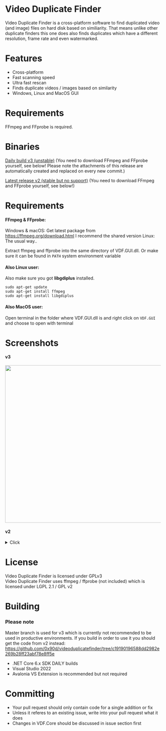 # Video Duplicate Finder
Video Duplicate Finder is a cross-platform software to find duplicated video (and image) files on hard disk based on similiarity. That means unlike other duplicate finders this one does also finds duplicates which have a different resolution, frame rate and even watermarked.

# Features
- Cross-platform
- Fast scanning speed
- Ultra fast rescan
- Finds duplicate videos / images based on similarity
- Windows, Linux and MacOS GUI

# Requirements
FFmpeg and FFprobe is required.

# Binaries

[Daily build v3 (unstable)](https://github.com/0x90d/videoduplicatefinder/releases/tag/3.0.x) (You need to download FFmpeg and FFprobe yourself, see below! Please note the attachments of this release are automatically created and replaced on every new commit.)

[Latest release v2 (stable but no support)](https://github.com/0x90d/videoduplicatefinder/releases/tag/2.0.8) (You need to download FFmpeg and FFprobe yourself, see below!)


# Requirements

#### FFmpeg & FFprobe:
Windows & macOS: Get latest package from https://ffmpeg.org/download.html I recommend the shared version
Linux: The usual way..

Extract ffmpeg and ffprobe into the same directory of VDF.GUI.dll. Or make sure it can be found in `PATH` system environment variable

#### Also Linux user:
Also make sure you got **libgdiplus** installed.

```
sudo apt-get update
sudo apt-get install ffmpeg
sudo apt-get install libgdiplus
```
#### Also MacOS user:
Open terminal in the folder where VDF.GUI.dll is and right click on `VDF.GUI` and choose to open with terminal

# Screenshots
#### v3
<img src="https://user-images.githubusercontent.com/46010672/129763067-8855a538-4a4f-4831-ac42-938eae9343bd.png" width="510">


#### v2
<details>
  <summary>Click</summary>
  
![windows](https://user-images.githubusercontent.com/46010672/50975469-97e5d900-14e5-11e9-9aba-5a843546ac2c.jpg)
![linux](https://user-images.githubusercontent.com/46010672/50975476-9e745080-14e5-11e9-8332-b0ac816458f4.jpg)

</details>

# License
Video Duplicate Finder is licensed under GPLv3  
Video Duplicate Finder uses ffmpeg / ffprobe (not included) which is licensed under LGPL 2.1 / GPL v2


# Building
### Please note
Master branch is used for v3 which is currently not recommended to be used in productive environments. If you build in order to use it you should get the code from v2 instead: https://github.com/0x90d/videoduplicatefinder/tree/c19190196588dd2982e269b28ff23abf78e8ff5e

- .NET Core 6.x SDK DAILY builds
- Visual Studio 2022
- Avalonia VS Extension is recommended but not required

# Committing
- Your pull request should only contain code for a single addition or fix
- Unless it referes to an existing issue, write into your pull request what it does
- Changes in VDF.Core should be discussed in issue section first

